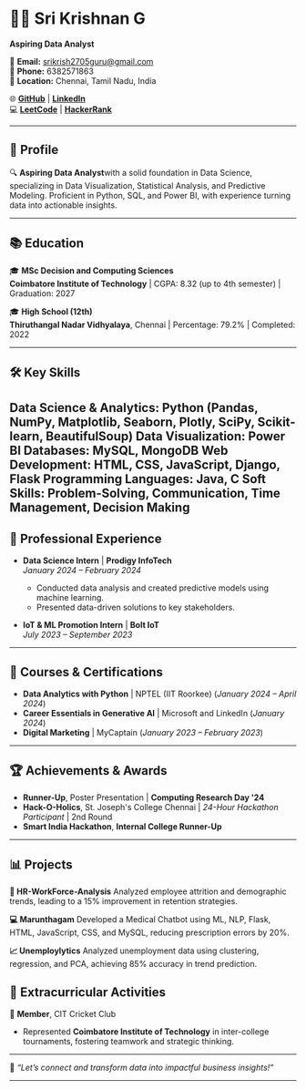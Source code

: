 
# 👨‍💻 **Sri Krishnan G**  
**Aspiring Data Analyst**  

📧 **Email:** [srikrish2705guru@gmail.com](mailto:srikrish2705guru@gmail.com)  
📱 **Phone:** 6382571863  
📍 **Location:** Chennai, Tamil Nadu, India  

🌐 [**GitHub**](https://github.com/Sri-Krishnan007) | [**LinkedIn**](https://www.linkedin.com/in/sri-krishnan-g-a9b1b1273/)  
💻 [**LeetCode**](https://leetcode.com/u/sri-krishnan007/) | [**HackerRank**](https://www.hackerrank.com/profile/srikrish2705guru)  

---

## 🎯 **Profile**  
🔍 **Aspiring Data Analyst**with a solid foundation in Data Science, specializing in Data Visualization, Statistical Analysis, and Predictive Modeling. Proficient in Python, SQL, and Power BI, with experience turning data into actionable insights. 

---

## 📚 **Education**  
🎓 **MSc Decision and Computing Sciences**  
**Coimbatore Institute of Technology** | CGPA: 8.32 (up to 4th semester) | Graduation: 2027  

🎓 **High School (12th)**  
**Thiruthangal Nadar Vidhyalaya**, Chennai | Percentage: 79.2% | Completed: 2022  

---

## 🛠️ Key Skills

Data Science & Analytics: Python (Pandas, NumPy, Matplotlib, Seaborn, Plotly, SciPy, Scikit-learn, BeautifulSoup)
Data Visualization: Power BI
Databases: MySQL, MongoDB
Web Development: HTML, CSS, JavaScript, Django, Flask
Programming Languages: Java, C
Soft Skills: Problem-Solving, Communication, Time Management, Decision Making
---

## 📌 **Professional Experience**  

- **Data Science Intern** | **Prodigy InfoTech**  
  *January 2024 – February 2024*  
  - Conducted data analysis and created predictive models using machine learning.  
  - Presented data-driven solutions to key stakeholders.  

- **IoT & ML Promotion Intern** | **Bolt IoT**  
  *July 2023 – September 2023*  

---

## 📜 **Courses & Certifications**  

- **Data Analytics with Python** | NPTEL (IIT Roorkee) (*January 2024 – April 2024*)  
- **Career Essentials in Generative AI** | Microsoft and LinkedIn (*January 2024*)  
- **Digital Marketing** | MyCaptain (*January 2023 – February 2023*)  

---

## 🏆 **Achievements & Awards**  

- **Runner-Up**, Poster Presentation | **Computing Research Day '24**  
- **Hack-O-Holics**, St. Joseph's College Chennai | *24-Hour Hackathon Participant* | 2nd Round
- **Smart India Hackathon**, **Internal College Runner-Up**  

---

## 📊 Projects

**🚀 HR-WorkForce-Analysis**
Analyzed employee attrition and demographic trends, leading to a 15% improvement in retention strategies.

**💻 Marunthagam**
Developed a Medical Chatbot using ML, NLP, Flask, HTML, JavaScript, CSS, and MySQL, reducing prescription errors by 20%.

**📈 Unemploylytics**
Analyzed unemployment data using clustering, regression, and PCA, achieving 85% accuracy in trend prediction.


## 🎯 **Extracurricular Activities**  

🏏 **Member**, CIT Cricket Club  
- Represented **Coimbatore Institute of Technology** in inter-college tournaments, fostering teamwork and strategic thinking.  

---

🌟 *“Let’s connect and transform data into impactful business insights!”*  

---
